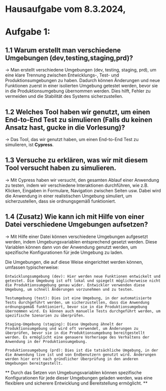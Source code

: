 # Hausaufgabe vom 8.3.2024,

# Aufgabe 1:

## 1.1 Warum erstellt man verschiedene Umgebungen (dev,testing,staging,prd)?

-> Man erstellt verschiedene Umgebungen (dev, testing, staging, prd), um eine klare Trennung zwischen Entwicklungs-, Test- und Produktionsumgebungen zu haben. Dadurch können Änderungen und neue Funktionen zuerst in einer isolierten Umgebung getestet werden, bevor sie in die Produktionsumgebung übernommen werden. Dies hilft, Fehler zu vermeiden und die Stabilität des Systems sicherzustellen.

## 1.2 Welches Tool haben wir genutzt, um einen End-to-End Test zu simulieren (Falls du keinen Ansatz hast, gucke in die Vorlesung)?

-> Das Tool, das wir genutzt haben, um einen End-to-End Test zu simulieren, ist **Cypress**.

## 1.3 Versuche zu erklären, was wir mit diesem Tool versucht haben zu simulieren.

-> Mit Cypress haben wir versucht, den gesamten Ablauf einer Anwendung zu testen, indem wir verschiedene Interaktionen durchführen, wie z.B. Klicken, Eingaben in Formulare, Navigation zwischen Seiten usw. Dabei wird die Anwendung in einer realistischen Umgebung simuliert, um sicherzustellen, dass sie ordnungsgemäß funktioniert.

## 1.4 (Zusatz) Wie kann ich mit Hilfe von einer Datei verschiedene Umgebungen aufsetzen?

-> Mit Hilfe einer Datei können verschiedene Umgebungen aufgesetzt werden, indem Umgebungsvariablen entsprechend gesetzt werden. Diese Variablen können dann von der Anwendung genutzt werden, um spezifische Konfigurationen für jede Umgebung zu laden.

Die Umgebungen, die auf diese Weise eingerichtet werden können, umfassen typischerweise:

    Entwicklungsumgebung (dev): Hier werden neue Funktionen entwickelt und getestet. Die Umgebung ist oft lokal und spiegelt möglicherweise nicht die Produktionsumgebung genau wider. Entwickler verwenden diese Umgebung, um schnell Änderungen vorzunehmen und zu testen.

    Testumgebung (test): Dies ist eine Umgebung, in der automatisierte Tests durchgeführt werden, um sicherzustellen, dass die Anwendung ordnungsgemäß funktioniert, bevor sie in die Produktionsumgebung übernommen wird. Es können auch manuelle Tests durchgeführt werden, um spezifische Szenarien zu überprüfen.

    Staging-Umgebung (staging): Diese Umgebung ähnelt der Produktionsumgebung und wird oft verwendet, um Änderungen zu überprüfen, bevor sie in die Produktionsumgebung bereitgestellt werden. Es ermöglicht eine genauere Vorhersage des Verhaltens der Anwendung in der Produktionsumgebung.

    Produktionsumgebung (prd): Dies ist die tatsächliche Umgebung, in der die Anwendung live ist und von Endbenutzern genutzt wird. Änderungen werden hier erst nach gründlicher Überprüfung in den anderen Umgebungen bereitgestellt.

** Durch das Setzen von Umgebungsvariablen können spezifische Konfigurationen für jede dieser Umgebungen geladen werden, was eine flexiblere und sicherere Entwicklung und Bereitstellung ermöglicht. **
